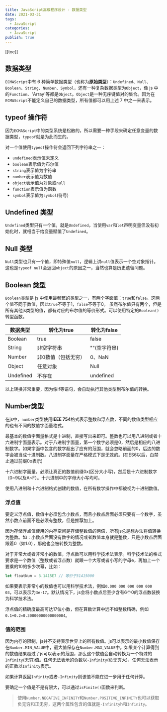 ```yaml
---
title: JavaScript高级程序设计 - 数据类型
date: 2021-03-31
tags:
  - JavaScript
categories:
  - JavaScript
publish: true
---
```


[[toc]]

## 数据类型

`ECMAScript`中有 6 种简单数据类型（也称为**原始类型**）：`Undefined`、`Null`、`Boolean`、`String`、`Number`、`Symbol`，还有一种复杂数据类型为`Object`，像 js 中的`Function`、'Array'等都是`Object`。`Object`是一种无序键值对的集合。因为在`ECMAScript`不能定义自己的数据类型，所有值都可以用上述 7 中之一来表示。

## typeof 操作符

因为`ECMAScript`中的类型系统是松散的，所以需要一种手段来确定任意变量的数据类型，`typeof`就是为此而生的。

对一个值使用`typeof`操作符会返回下列字符串之一：

- `undefined`表示值未定义
- `boolean`表示值为布尔值
- `string`表示值为字符串
- `number`表示值为数值
- `object`表示值为对象或`null`
- `function`表示值为函数
- `symbol`表示值为`symbol`(符号)

## Undefined 类型

`Undefined`类型只有一个值，就是`Undefined`，当使用`var`和`let`声明变量但没有初始化时，就相当于给变量赋值了`Undefined`。

## Null 类型

`Null`类型也只有一个值，即特殊值`null`，逻辑上讲`null`值表示一个空对象指针。这也是`typeof null`会返回`object`的原因之一，当然也算是历史遗留问题。

## Boolean 类型

`Boolean`类型是 js 中使用最频繁的类型之一，有两个字面值：`true`和`false`。这两个值不同于数值，因此`true`不等于1，`false`不等于0。
虽然布尔值只有两个，但是所有其他js类型的值，都有对应的布尔值的等价形式。可以使用特定的`Boolean()`转型函数。


|  数据类型   | 转化为true  | 转化为false
|  ----  | ----  | ---- |
| Boolean  | true | false |
| String  | 非空字符串 | ""(空字符串) |
| Number  | 非0数值（包括无穷） | 0、NaN |
| Object  | 任意对象 | Null |
| Undefined  | 不存在 | undefined |


以上转换非常重要，因为像if等语句，会自动执行其他类型到布尔值的转换。

## Number类型

在js中，`number`类型使用**IEEE 754**格式表示整数和浮点数，不同的数值类型相应的也有不同的数值字面量格式。

最基本的数值字面量格式是十进制，直接写出来即可。整数也可以用八进制或者十六进制字面量表示。对于八进制字面量，第一个数字必须是0，然后是相应的八进制数字。如果字面中包含的数字超出了应有的范围，就会忽略前面的0，后边的数字会被当成十进制数。八进制字面量在严格模式下是无效的。(在ES6以后，白禁止通过前缀0o表示)

十六进制字面量，必须让真正的数值前缀0x(区分大小写)，然后是十六进制数字（0~9以及A~F）。十六进制中的字母大小写均可。

使用八进制和十六进制格式创建的数值，在所有数学操作中都被视为十进制数值。

### 浮点值

要定义浮点值，数值中必须包含小数点，而且小数点后面必须只要有一个数字，虽然小数点前面不是必须有整数，但是推荐加上。

因为存储浮点值使用的内存空间是存储整数值的两倍，所有js总是想办法将值转换为整数。如：小数点后面没有数字的情况或者数值本身就是整数，只是小数点后面跟着0（如1.0），那他也会被转换为整数。

对于非常大或者非常小的数值，浮点数可以用科学技术法表示。科学技术法的格式要求是一个数值（整数或者浮点数）就跟一个大写或者小写的字母e，再加上一个要乘的10的多少次幂，比如：

```js
let floatNum = 3.1415E7 // 等价于31415000
```

如果要表示非常小的数值也可以用科学技术法，例如`0.000 000 000 000 000 03`，可以表示为`3e-17`。默认情况下，js会将小数点后至少含有6个0的浮点数装换为科学技术法。

浮点值的精确度最高可达17位小数，但在算数计算中远不如整数精确，例如`0.1+0.2=0.30000000000000004`。

### 值的范围

因为内存的限制，js并不支持表示世界上的所有数值。js可以表示的最小数值保存在`Number.MIN_VALUE`中，最大值保存在`Number.MAX_VALUE`中。如果某个计算得到的数值结果超过了js可以表示的范围，那么这个数值会自动转换为一个特殊的`Infinity`(无穷)值。任何无法表示的负数以`-Infinity`(负无穷大)，任何无法表示的正数以`Infinity`表示。

如果计算返回`Infinity`或者`-Infinity`则该值不能在进一步用于任何计算。

要确定一个值是不是有限大，可以通过`isFinite()`函数来判断。

> 使用`Number.NEGATIVE_INFINITY`和`Number.POSITIVE_INFINITY`也可以获取负无穷和正无穷，这两个属性包含的值就是`-Infinity`h和`Infinity`。